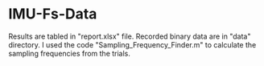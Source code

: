 # IMU-Fs-Data

Results are tabled in "report.xlsx" file. Recorded binary data are in "data" directory. 
I used the code "Sampling_Frequency_Finder.m" to calculate the sampling frequencies from the trials. 
